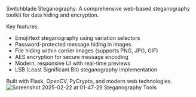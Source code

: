 
Switchblade Steganography: A comprehensive web-based steganography toolkit for data hiding and encryption.

Key features:
- Emoji/text steganography using variation selectors
- Password-protected message hiding in images
- File hiding within carrier images (supports PNG, JPG, GIF)
- AES encryption for secure message encoding
- Modern, responsive UI with real-time previews
- LSB (Least Significant Bit) steganography implementation

Built with Flask, OpenCV, PyCrypto, and modern web technologies.
![Screenshot 2025-02-22 at 01-47-29 Steganography Tools](https://github.com/user-attachments/assets/2754f928-f41e-4082-aff6-6c71690ce3e5)
